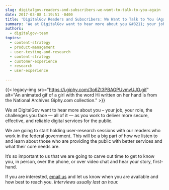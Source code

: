 ```yaml
---
slug: digitalgov-readers-and-subscribers-we-want-to-talk-to-you-again
date: 2017-03-08 1:19:51 -0400
title: 'DigitalGov Readers and Subscribers: We Want to Talk to You (Again)'
summary: 'We at DigitalGov want to hear more about you &#8211; your job, your role, the challenges you face &mdash; all of it &mdash; as you work to deliver more secure, effective, and reliable digital services for the public.'
authors:
  - digitalgov-team
topics:
  - content-strategy
  - product-management
  - user-testing-and-research
  - content-strategy
  - customer-experience
  - research
  - user-experience
  
---
```


{{< legacy-img src="https://i.giphy.com/3o6Zt3PBAGPUvmvUJO.gif" alt="An animated gif of a girl with the word Hi written on her hand is from the National Archives Giphy.com collection." >}}

We at DigitalGov want to hear more about you &#8211; your job, your role, the challenges you face — all of it — as you work to deliver more secure, effective, and reliable digital services for the public.

We are going to start holding user-research sessions with our readers who work in the federal government. This will be a big part of how we listen to and learn about those who are providing the public with better services and what their core needs are.

It’s so important to us that we are going to carve out time to get to know you, in person, over the phone, or over video chat and hear your story, first-hand.

If you are interested, [email us](mailto:digitalgov@gsa.gov?subject=DigitalGov%20User%20Research) and let us know when you are available and how best to reach you. _Interviews usually last an hour._
